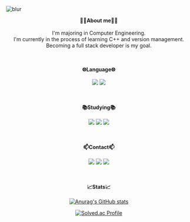 <p align="center">
  
  ![blur](https://capsule-render.vercel.app/api?type=blur&height=300&color=gradient&text=WELLCOME&strokeWidth=2&section=footer&reversal=true&fontAlign=50&stroke=E0E0E0&fontSize=55&textBg=false)
</p>

<div align=center>
<strong>🙋‍♂About me🙋‍♂</strong><br><br>
I'm majoring in Computer Engineering. <br>
I'm currently in the process of learning C++ and version management. <br>
Becoming a full stack developer is my goal.
<br><br><br>

<strong>🌐Language🌐</strong><br><br>
<img src="https://img.shields.io/badge/c-A8B9CC.svg?style=for-the-badge&logo=c&logoColor=white">
<img src="https://img.shields.io/badge/Python-3776AB.svg?style=for-the-badge&logo=Python&logoColor=white">
<br><br><br>

<strong>📚Studying📚</strong><br><br>
<img src="https://img.shields.io/badge/C++-00599C?style=for-the-badge&logo=C%2B%2B&logoColor=white"/>
<img src="https://img.shields.io/badge/Git-F05032?style=for-the-badge&logo=git&logoColor=white"/>
<img src="https://img.shields.io/badge/GitHub-181717?style=for-the-badge&logo=GitHub&logoColor=white"/>
<br><br><br>

<strong>📫Contact📫</strong><br><br>
  <a href="https://velog.io/@nohhyun03/posts" target="_black"><img src="https://img.shields.io/badge/velog-20C997?style=for-the-badge&logo=velog&logoColor=white"></a>
  <a href="https://instagram.com/03_hyunseok" target="_blank"><img src="https://img.shields.io/badge/instagram-FF0069?style=for-the-badge&logo=instagram&logoColor=white"></a>
  <img src="https://img.shields.io/badge/nohhyun03@gmail.com-EA4335?style=for-the-badge&&logo=gmail&logoColor=white">
<br><br><br>

<strong>📈Stats📈</strong><br><br>
  [![Anurag's GitHub stats](https://github-readme-stats.vercel.app/api?username=nohhyun03)](https://github.com/anuraghazra/github-readme-stats)
  
  [![Solved.ac Profile](http://mazassumnida.wtf/api/v2/generate_badge?boj=nohhyun0730)](https://solved.ac/nohhyun0730/)
</div>

